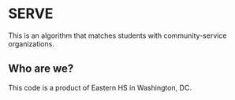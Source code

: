 # SERVE
This is an algorithm that matches students with community-service organizations.

## Who are we?

This code is a product of Eastern HS in Washington, DC.
